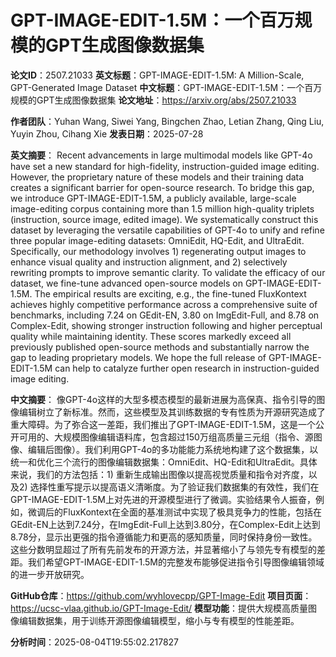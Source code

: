 # GPT-IMAGE-EDIT-1.5M：一个百万规模的GPT生成图像数据集

**论文ID**：2507.21033
**英文标题**：GPT-IMAGE-EDIT-1.5M: A Million-Scale, GPT-Generated Image Dataset
**中文标题**：GPT-IMAGE-EDIT-1.5M：一个百万规模的GPT生成图像数据集
**论文地址**：https://arxiv.org/abs/2507.21033

**作者团队**：Yuhan Wang, Siwei Yang, Bingchen Zhao, Letian Zhang, Qing Liu, Yuyin Zhou, Cihang Xie
**发表日期**：2025-07-28

**英文摘要**：
Recent advancements in large multimodal models like GPT-4o have set a new
standard for high-fidelity, instruction-guided image editing. However, the
proprietary nature of these models and their training data creates a
significant barrier for open-source research. To bridge this gap, we introduce
GPT-IMAGE-EDIT-1.5M, a publicly available, large-scale image-editing corpus
containing more than 1.5 million high-quality triplets (instruction, source
image, edited image). We systematically construct this dataset by leveraging
the versatile capabilities of GPT-4o to unify and refine three popular
image-editing datasets: OmniEdit, HQ-Edit, and UltraEdit. Specifically, our
methodology involves 1) regenerating output images to enhance visual quality
and instruction alignment, and 2) selectively rewriting prompts to improve
semantic clarity. To validate the efficacy of our dataset, we fine-tune
advanced open-source models on GPT-IMAGE-EDIT-1.5M. The empirical results are
exciting, e.g., the fine-tuned FluxKontext achieves highly competitive
performance across a comprehensive suite of benchmarks, including 7.24 on
GEdit-EN, 3.80 on ImgEdit-Full, and 8.78 on Complex-Edit, showing stronger
instruction following and higher perceptual quality while maintaining identity.
These scores markedly exceed all previously published open-source methods and
substantially narrow the gap to leading proprietary models. We hope the full
release of GPT-IMAGE-EDIT-1.5M can help to catalyze further open research in
instruction-guided image editing.

**中文摘要**：
像GPT-4o这样的大型多模态模型的最新进展为高保真、指令引导的图像编辑树立了新标准。然而，这些模型及其训练数据的专有性质为开源研究造成了重大障碍。为了弥合这一差距，我们推出了GPT-IMAGE-EDIT-1.5M，这是一个公开可用的、大规模图像编辑语料库，包含超过150万组高质量三元组（指令、源图像、编辑后图像）。我们利用GPT-4o的多功能能力系统地构建了这个数据集，以统一和优化三个流行的图像编辑数据集：OmniEdit、HQ-Edit和UltraEdit。具体来说，我们的方法包括：1) 重新生成输出图像以提高视觉质量和指令对齐度，以及2) 选择性重写提示以提高语义清晰度。为了验证我们数据集的有效性，我们在GPT-IMAGE-EDIT-1.5M上对先进的开源模型进行了微调。实验结果令人振奋，例如，微调后的FluxKontext在全面的基准测试中实现了极具竞争力的性能，包括在GEdit-EN上达到7.24分，在ImgEdit-Full上达到3.80分，在Complex-Edit上达到8.78分，显示出更强的指令遵循能力和更高的感知质量，同时保持身份一致性。这些分数明显超过了所有先前发布的开源方法，并显著缩小了与领先专有模型的差距。我们希望GPT-IMAGE-EDIT-1.5M的完整发布能够促进指令引导图像编辑领域的进一步开放研究。

**GitHub仓库**：https://github.com/wyhlovecpp/GPT-Image-Edit
**项目页面**：https://ucsc-vlaa.github.io/GPT-Image-Edit/
**模型功能**：提供大规模高质量图像编辑数据集，用于训练开源图像编辑模型，缩小与专有模型的性能差距。

**分析时间**：2025-08-04T19:55:02.217827
